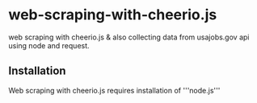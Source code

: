 # web-scraping-with-cheerio.js
web scraping with cheerio.js &amp; also collecting data from usajobs.gov api using node and request.

## Installation
Web scraping with cheerio.js requires installation of '''node.js'''
